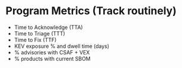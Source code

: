 # Program Metrics (Track routinely)

- Time to Acknowledge (TTA)
- Time to Triage (TTT)
- Time to Fix (TTF)
- KEV exposure % and dwell time (days)
- % advisories with CSAF + VEX
- % products with current SBOM
